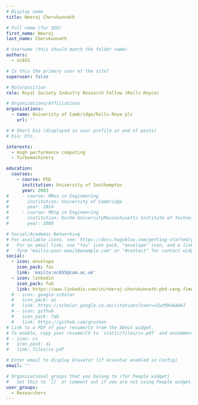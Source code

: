 ```yaml
---
# Display name
title: Neeraj Cherukunnath

# Full name (for SEO)
first_name: Neeraj
last_name: Cherukunnath

# Username (this should match the folder name)
authors:
  - nc655

# Is this the primary user of the site?
superuser: false

# Role/position
role: Royal Society Industry Research Fellow (Rolls-Royce)

# Organizations/Affiliations
organizations:
  - name: University of Cambridge/Rolls-Roye plc
    url: ''

# # Short bio (displayed in user profile at end of posts)
# bio: Etc.

interests:
  - High performance computing
  - Turbomachinery

education:
  courses:
    - course: PhD
      institution: University of Southampton
      year: 2003
#     - course: MRes in Engineering
#       institution: University of Cambridge
#       year: 2014
#     - course: MEng in Engineering
#       institution: Durhm UniversityMassachusetts Institute of Technology
#       year: 2009

# Social/Academic Networking
# For available icons, see: https://docs.hugoblox.com/getting-started/page-builder/#icons
#   For an email link, use "fas" icon pack, "envelope" icon, and a link in the
#   form "mailto:your-email@example.com" or "#contact" for contact widget.
social:
  - icon: envelope
    icon_pack: fas
    link: 'mailto:nc655@cam.ac.uk'
  - icon: linkedin
    icon_pack: fab
    link: https://www.linkedin.com/in/neeraj-cherukunnath-phd-ceng-fimeche-6a486958/?originalSubdomain=uk
  # - icon: google-scholar
  #   icon_pack: ai
  #   link: https://scholar.google.co.uk/citations?user=sIwtMXoAAAAJ
  # - icon: github
  #   icon_pack: fab
  #   link: https://github.com/gcushen
# Link to a PDF of your resume/CV from the About widget.
# To enable, copy your resume/CV to `static/files/cv.pdf` and uncomment the lines below.
# - icon: cv
#   icon_pack: ai
#   link: files/cv.pdf

# Enter email to display Gravatar (if Gravatar enabled in Config)
email: ''

# Organizational groups that you belong to (for People widget)
#   Set this to `[]` or comment out if you are not using People widget.
user_groups:
  - Researchers
---
```


<!-- Nirav . . . -->
